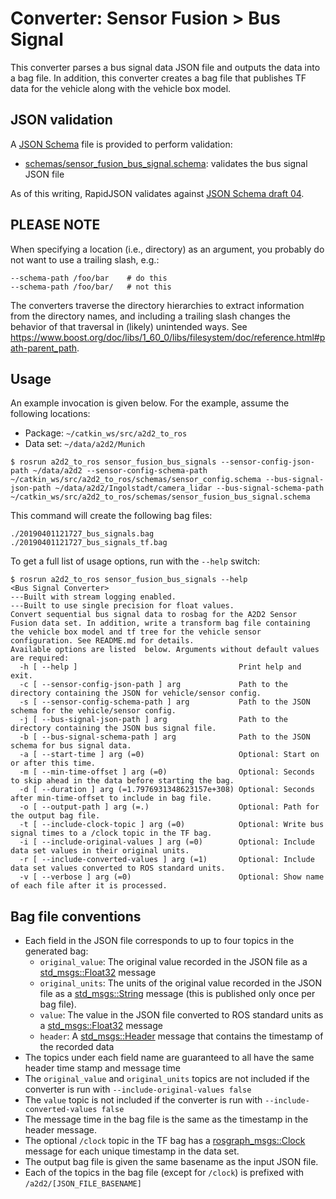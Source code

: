 # Converter: Sensor Fusion > Bus Signal

This converter parses a bus signal data JSON file and outputs the data into a bag file. In addition, this converter creates a bag file that publishes TF data for the vehicle along with the vehicle box model.

## JSON validation

A [JSON Schema](http://json-schema.org/) file is provided to perform validation:

* [schemas/sensor\_fusion\_bus\_signal.schema](schemas/sensor_fusion_bus_signal.schema): validates the bus signal JSON file

As of this writing, RapidJSON validates against [JSON Schema draft 04](https://rapidjson.org/md_doc_schema.html#Conformance).

## PLEASE NOTE

When specifying a location (i.e., directory) as an argument, you probably do not want to use a trailing slash, e.g.:

```
--schema-path /foo/bar    # do this
--schema-path /foo/bar/   # not this
```

The converters traverse the directory hierarchies to extract information from the directory names, and including a trailing slash changes the behavior of that traversal in (likely) unintended ways. See <https://www.boost.org/doc/libs/1_60_0/libs/filesystem/doc/reference.html#path-parent_path>.

## Usage

An example invocation is given below. For the example, assume the following locations:

* Package: `~/catkin_ws/src/a2d2_to_ros`
* Data set: `~/data/a2d2/Munich`

```console
$ rosrun a2d2_to_ros sensor_fusion_bus_signals --sensor-config-json-path ~/data/a2d2 --sensor-config-schema-path ~/catkin_ws/src/a2d2_to_ros/schemas/sensor_config.schema --bus-signal-json-path ~/data/a2d2/Ingolstadt/camera_lidar --bus-signal-schema-path ~/catkin_ws/src/a2d2_to_ros/schemas/sensor_fusion_bus_signal.schema
```

This command will create the following bag files:

```console
./20190401121727_bus_signals.bag
./20190401121727_bus_signals_tf.bag
```

To get a full list of usage options, run with the `--help` switch:

```console
$ rosrun a2d2_to_ros sensor_fusion_bus_signals --help
<Bus Signal Converter>
---Built with stream logging enabled.
---Built to use single precision for float values.
Convert sequential bus signal data to rosbag for the A2D2 Sensor Fusion data set. In addition, write a transform bag file containing the vehicle box model and tf tree for the vehicle sensor configuration. See README.md for details.
Available options are listed  below. Arguments without default values are required:
  -h [ --help ]                                    Print help and exit.
  -c [ --sensor-config-json-path ] arg             Path to the directory containing the JSON for vehicle/sensor config.
  -s [ --sensor-config-schema-path ] arg           Path to the JSON schema for the vehicle/sensor config.
  -j [ --bus-signal-json-path ] arg                Path to the directory containing the JSON bus signal file.
  -b [ --bus-signal-schema-path ] arg              Path to the JSON schema for bus signal data.
  -a [ --start-time ] arg (=0)                     Optional: Start on or after this time.
  -m [ --min-time-offset ] arg (=0)                Optional: Seconds to skip ahead in the data before starting the bag.
  -d [ --duration ] arg (=1.7976931348623157e+308) Optional: Seconds after min-time-offset to include in bag file.
  -o [ --output-path ] arg (=.)                    Optional: Path for the output bag file.
  -t [ --include-clock-topic ] arg (=0)            Optional: Write bus signal times to a /clock topic in the TF bag.
  -i [ --include-original-values ] arg (=0)        Optional: Include data set values in their original units.
  -r [ --include-converted-values ] arg (=1)       Optional: Include data set values converted to ROS standard units.
  -v [ --verbose ] arg (=0)                        Optional: Show name of each file after it is processed.
```

## Bag file conventions

* Each field in the JSON file corresponds to up to four topics in the generated bag:
    * `original_value`: The original value recorded in the JSON file as a [std\_msgs::Float32](http://docs.ros.org/api/std_msgs/html/msg/Float32.html) message
    * `original_units`: The units of the original value recorded in the JSON file as a [std\_msgs::String](http://docs.ros.org/api/std_msgs/html/msg/String.html) message (this is published only once per bag file).
    * `value`: The value in the JSON file converted to ROS standard units as a [std\_msgs::Float32](http://docs.ros.org/api/std_msgs/html/msg/Float32.html) message
    * `header`: A [std\_msgs::Header](https://docs.ros.org/melodic/api/std_msgs/html/msg/Header.html) message that contains the timestamp of the recorded data
* The topics under each field name are guaranteed to all have the same header time stamp and message time
* The `original_value` and `original_units` topics are not included if the converter is run with `--include-original-values false`
* The `value` topic is not included if the converter is run with `--include-converted-values false`
* The message time in the bag file is the same as the timestamp in the header message.
* The optional `/clock` topic in the TF bag has a [rosgraph\_msgs::Clock](http://docs.ros.org/api/rosgraph_msgs/html/msg/Clock.html) message for each unique timestamp in the data set.
* The output bag file is given the same basename as the input JSON file.
* Each of the topics in the bag file (except for `/clock`) is prefixed with `/a2d2/[JSON_FILE_BASENAME]`
